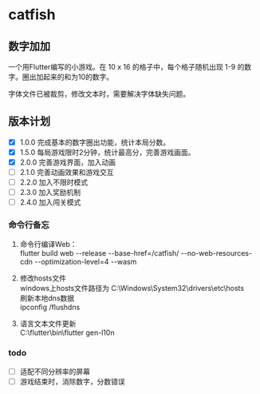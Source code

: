 # catfish

## 数字加加

一个用Flutter编写的小游戏。在 10 x 16 的格子中，每个格子随机出现 1-9 的数字。圈出加起来的和为10的数字。

字体文件已被裁剪，修改文本时，需要解决字体缺失问题。

## 版本计划
- [x] 1.0.0 完成基本的数字圈出功能，统计本局分数。
- [x] 1.5.0 每局游戏限时2分钟，统计最高分，完善游戏画面。
- [x] 2.0.0 完善游戏界面，加入动画
- [ ] 2.1.0 完善动画效果和游戏交互
- [ ] 2.2.0 加入不限时模式
- [ ] 2.3.0 加入奖励机制
- [ ] 2.4.0 加入闯关模式

### 命令行备忘

1. 命令行编译Web：  
   flutter build web --release --base-href=/catfish/ --no-web-resources-cdn --optimization-level=4 --wasm

2. 修改hosts文件  
windows上hosts文件路径为 
C:\Windows\System32\drivers\etc\hosts  
刷新本地dns数据  
ipconfig /flushdns

3. 语言文本文件更新  
C:\flutter\bin\flutter gen-l10n

### todo

- [ ] 适配不同分辨率的屏幕
- [ ] 游戏结束时，消除数字，分数错误